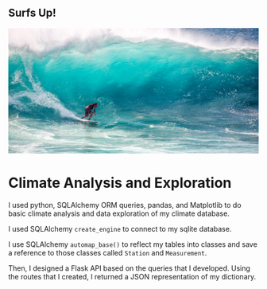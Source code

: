 ## Surfs Up!

![surfs-up.jpeg](Images/surfs-up.jpeg)


# Climate Analysis and Exploration

I used python, SQLAlchemy ORM queries, pandas, and Matplotlib to do basic climate analysis and data exploration of my climate database. 

I used SQLAlchemy `create_engine` to connect to my sqlite database.

I use SQLAlchemy `automap_base()` to reflect my tables into classes and save a reference to those classes called `Station` and `Measurement`.

Then, I designed a Flask API based on the queries that I developed. Using the routes that I created, I returned a JSON representation of my dictionary. 

